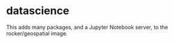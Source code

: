 # datascience
This adds many packages, and a Jupyter Notebook server, to the rocker/geospatial image.

